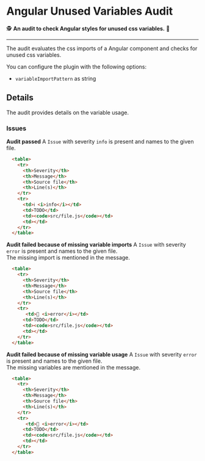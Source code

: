 # Angular Unused Variables Audit

🕵️ **An audit to check Angular styles for unused css variables.** 💅

---

The audit evaluates the css imports of a Angular component and checks for unused css variables.

You can configure the plugin with the following options:

- `variableImportPattern` as string

## Details

The audit provides details on the variable usage.

### Issues

**Audit passed**
A `Issue` with severity `info` is present and names to the given file.

```md
  <table>
    <tr>
      <th>Severity</th>
      <th>Message</th>
      <th>Source file</th>
      <th>Line(s)</th>
    </tr>
    <tr>
      <td>ℹ️ <i>info</i></td>
      <td>TODO</td>
      <td><code>src/file.js</code></td>
      <td></td>
    </tr>
  </table>
```

**Audit failed because of missing variable imports**
A `Issue` with severity `error` is present and names to the given file.  
The missing import is mentioned in the message.

```md
  <table>
    <tr>
      <th>Severity</th>
      <th>Message</th>
      <th>Source file</th>
      <th>Line(s)</th>
    </tr>
    <tr>
       <td>🚨 <i>error</i></td>
      <td>TODO</td>
      <td><code>src/file.js</code></td>
      <td></td>
    </tr>
  </table>
```

**Audit failed because of missing variable usage**
A `Issue` with severity `error` is present and names to the given file.  
The missing variables are mentioned in the message.

```md
  <table>
    <tr>
      <th>Severity</th>
      <th>Message</th>
      <th>Source file</th>
      <th>Line(s)</th>
    </tr>
    <tr>
       <td>🚨 <i>error</i></td>
      <td>TODO</td>
      <td><code>src/file.js</code></td>
      <td></td>
    </tr>
  </table>
```

